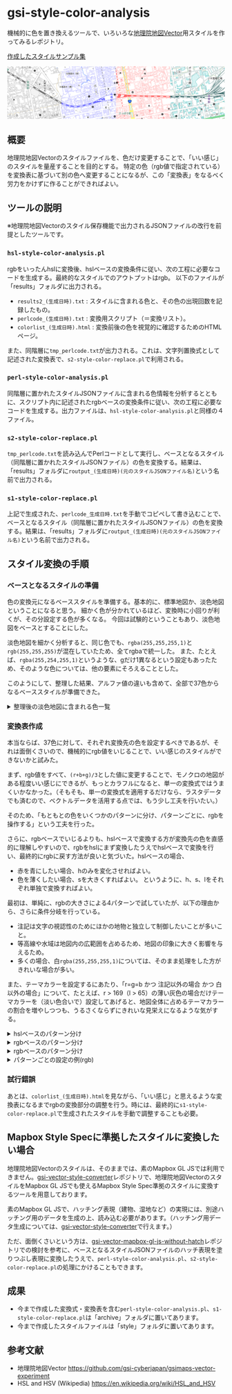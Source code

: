 # gsi-style-color-analysis
機械的に色を置き換えるツールで、いろいろな[地理院地図Vector](https://maps.gsi.go.jp/vector/)用スタイルを作ってみるレポジトリ。

[作成したスタイルサンプル集](https://mghs15.github.io/gsi-vector-style-samples/)

![変換処理を行ったスタイルのサンプル](image/toppage_sample.png "変換処理を行ったスタイルのサンプル。データは地理院地図Vectorより。")

## 概要
地理院地図Vectorのスタイルファイルを、色だけ変更することで、「いい感じ」のスタイルを量産することを目的とする。
特定の色（rgb値で指定されている）を変換表に基づいて別の色へ変更することになるが、この「変換表」をなるべく労力をかけずに作ることができればよい。

## ツールの説明

※地理院地図Vectorのスタイル保存機能で出力されるJSONファイルの改行を前提としたツールです。

### `hsl-style-color-analysis.pl`

rgbをいったんhslに変換後、hslベースの変換条件に従い、次の工程に必要なコードを生成する。最終的なスタイルでのアウトプットはrgb。
以下のファイルが「results」フォルダに出力される。
* `results2_(生成日時).txt` : スタイルに含まれる色と、その色の出現回数を記録したもの。
* `perlcode_(生成日時).txt` : 変換用スクリプト（＝変換リスト）。
* `colorlist_(生成日時).html` : 変換前後の色を視覚的に確認するためのHTMLページ。

また、同階層に`tmp_perlcode.txt`が出力される。これは、文字列置換式として記述された変換表で、`s2-style-color-replace.pl`で利用される。

### `perl-style-color-analysis.pl`

同階層に置かれたスタイルJSONファイルに含まれる色情報を分析するとともに、スクリプト内に記述されたrgbベースの変換条件に従い、次の工程に必要なコードを生成する。出力ファイルは、`hsl-style-color-analysis.pl`と同様の４ファイル。

### `s2-style-color-replace.pl`

`tmp_perlcode.txt`を読み込んでPerlコードとして実行し、ベースとなるスタイル（同階層に置かれたスタイルJSONファイル）の色を変換する。結果は、「results」フォルダに`routput_(生成日時)(元のスタイルJSONファイル名)`という名前で出力される。

### `s1-style-color-replace.pl`

上記で生成された、`perlcode_生成日時.txt`を手動でコピペして書き込むことで、ベースとなるスタイル（同階層に置かれたスタイルJSONファイル）の色を変換する。結果は、「results」フォルダに`routput_(生成日時)(元のスタイルJSONファイル名)`という名前で出力される。

## スタイル変換の手順
### ベースとなるスタイルの準備
色の変換元になるベーススタイルを準備する。基本的に、標準地図か、淡色地図ということになると思う。
細かく色が分かれているほど、変換時に小回りが利くが、その分設定する色が多くなる。
今回は試験的ということもあり、淡色地図をベースとすることにした。

淡色地図を細かく分析すると、同じ色でも、`rgba(255,255,255,1)`と`rgb(255,255,255)`が混在していたため、全てrgbaで統一した。
また、たとえば、`rgba(255,254,255,1)`というような、gだけ1異なるという設定もあったため、そのような色については、他の要素にそろえることとした。

このようにして、整理した結果、アルファ値の違いも含めて、全部で37色からなるベーススタイルが準備できた。

<details>
<summary>整理後の淡色地図に含まれる色一覧</summary>
 
<table>
<tr><td>0</td><td>rgba(0,0,0,0)</td></td><td>海岸線←岩等に接する部分</td></tr>
<tr><td>0</td><td>rgba(0,0,0,1)</td></td><td>注記</td></tr>
<tr><td>0</td><td>rgba(100,100,100,0)</td></td><td>桟橋枠線</td></tr>
<tr><td>0</td><td>rgba(100,100,100,0.75)</td></td><td>小縮尺鉄道</td></tr>
<tr><td>0</td><td>rgba(100,100,100,1)</td></td><td>橋枠線、鉄道、注記</td></tr>
<tr><td>0</td><td>rgba(113,113,113,1)</td></td><td>注記</td></tr>
<tr><td>0</td><td>rgba(128,128,128,1)</td></td><td>高塔</td></tr>
<tr><td>0</td><td>rgba(140,140,140,1)</td></td><td>注記（小縮尺）</td></tr>
<tr><td>0</td><td>rgba(150,150,150,1)</td></td><td>駅部分</td></tr>
<tr><td>0</td><td>rgba(160,160,160,1)</td></td><td>道路枠線</td></tr>
<tr><td>0</td><td>rgba(170,170,170,1)</td></td><td>行政界</td></tr>
<tr><td>0</td><td>rgba(173,173,173,0.75)</td></td><td>市町村道</td></tr>
<tr><td>0</td><td>rgba(173,173,173,1)</td></td><td>市町村道</td></tr>
<tr><td>0</td><td>rgba(200,200,200,1)</td></td><td>索道、地下鉄駅、建物外周線など</td></tr>
<tr><td>0</td><td>rgba(210,210,210,1)</td></td><td>堅ろう建物ハッチ、普通建物塗りつぶし</td></tr>
<tr><td>0</td><td>rgba(220,220,220,0.75)</td></td><td>都道府県道</td></tr>
<tr><td>0</td><td>rgba(220,220,220,1)</td></td><td>都道府県道</td></tr>
<tr><td>0</td><td>rgba(230,230,230,1)</td></td><td>湿地</td></tr>
<tr><td>0</td><td>rgba(255,255,255,0)</td></td><td>白</td></tr>
<tr><td>0</td><td>rgba(255,255,255,1)</td></td><td>白</td></tr>
<tr><td>0</td><td>rgba(80,80,80,1)</td></td><td>注記←集落名称（通称）</td></tr>
<tr><td>0</td><td>rgba(88,88,88,0.75)</td></td><td>小縮尺新幹線</td></tr>
<tr><td>0</td><td>rgba(88,88,88,1)</td></td><td>小縮尺新幹線</td></tr>
<tr><td>1</td><td>rgba(100,0,0,1)</td></td><td>鉄道軌道</td></tr>
<tr><td>1</td><td>rgba(200,160,60,1)</td></td><td>地下・トンネル、等高線</td></tr>
<tr><td>1</td><td>rgba(238,202,119,1)</td></td><td>小縮尺道路</td></tr>
<tr><td>1</td><td>rgba(255,220,150,0.75)</td></td><td>国道</td></tr>
<tr><td>1</td><td>rgba(255,220,150,1)</td></td><td>国道</td></tr>
<tr><td>1</td><td>rgba(37,30,28,1)</td></td><td>国の所属界</td></tr>
<tr><td>2</td><td>rgba(120,220,160,0.75)</td></td><td>高速道路</td></tr>
<tr><td>2</td><td>rgba(120,220,160,1)</td></td><td>高速道路</td></tr>
<tr><td>2</td><td>rgba(123,183,124,1)</td></td><td>小縮尺高速道路等</td></tr>
<tr><td>2</td><td>rgba(19,97,69,1)</td></td><td>駅名、道路名等注記</td></tr>
<tr><td>3</td><td>rgba(101,159,216,1)</td></td><td>水涯線</td></tr>
<tr><td>3</td><td>rgba(190,210,255,1)</td></td><td>水域</td></tr>
<tr><td>3</td><td>rgba(20,90,255,1)</td></td><td>海岸線</td></tr>
<tr><td>3</td><td>rgba(43,107,255,1)</td></td><td>枯れ川水涯線・湖底急斜面</td></tr>
</table>
 
</details>

### 変換表作成
本当ならば、37色に対して、それぞれ変換先の色を設定するべきであるが、それは面倒くさいので、機械的にrgb値をいじることで、いい感じのスタイルができないかと試みた。

まず、rgb値をすべて、`(r+b+g)/3`とした値に変更することで、モノクロの地図がある程度いい感じにできるが、もっとカラフルになると、単一の変換式ではうまくいかなかった。（そもそも、単一の変換式を適用するだけなら、ラスタデータでも済むので、ベクトルデータを活用する点では、もう少し工夫を行いたい。）

そのため、「もともとの色をいくつかのパターンに分け、パターンごとに、rgbを操作する」という工夫を行った。

さらに、rgbベースでいじるよりも、hslベースで変換する方が変換先の色を直感的に理解しやすいので、rgbをhslにまず変換したうえでhslベースで変換を行い、最終的にrgbに戻す方法が良いと気づいた。hslベースの場合、
* 赤を青にしたい場合、hのみを変化させればよい。
* 色を薄くしたい場合、sを大きくすればよい。
というように、h、s、lをそれぞれ単独で変換すればよい。

最初は、単純に、rgbの大きさによる4パターンで試していたが、以下の理由から、さらに条件分岐を行っている。
* 注記は文字の視認性のためにほかの地物と独立して制御したいことが多いこと。
* 等高線や水域は地図内の広範囲を占めるため、地図の印象に大きく影響を与えるため。
* 多くの場合、白`rgba(255,255,255,1)`については、そのまま処理をした方がきれいな場合が多い。

また、テーマカラーを設定するにあたり、「r=g=b かつ 注記以外の場合 かつ 白以外の場合」について、たとえば、r > 169（l > 65）の薄い灰色の場合だけテーマカラーを（淡い色合いで）設定してあげると、地図全体に占めるテーマカラーの割合を増やしつつも、うるさくならずにきれいな見栄えになるような気がする。

<details>
<summary>hslベースのパターン分け</summary>
* s < 1 の場合
  * 注記の場合
  * 注記以外の場合
    * 白（l > 99）
    * 薄い部分（l > 65くらい）
    * 濃い部分（その他）
* 注記(緑)の場合
* 水域の場合
* 等高線・トンネル等の場合
* その他
</details>

<details>
<summary>rgbベースのパターン分け</summary>
* r=g=b
  * 注記の場合
  * 注記以外の場合
    * 白（r=g=b=255）
    * 白以外
* rが最も大きい場合（r=gも含む）
  * 等高線・トンネル等の場合
  * 等高線・トンネル等以外の場合
* gが最も大きい場合（g=bも含む）
  * 注記の場合
  * 注記以外の場合
* bが最も大きい場合
  * 水域の場合
  * 水域以外の場合
</details>

<details>
<summary>rgbベースのパターン分け</summary>
* r=g=b
  * 注記の場合
  * 注記以外の場合
    * 白（r=g=b=255）
    * 白以外
* rが最も大きい場合（r=gも含む）
  * 等高線・トンネル等の場合
  * 等高線・トンネル等以外の場合
* gが最も大きい場合（g=bも含む）
  * 注記の場合
  * 注記以外の場合
* bが最も大きい場合
  * 水域の場合
  * 水域以外の場合
</details>

<details>
<summary>パターンごとの設定の例(rgb)</summary>

![ベース（淡色地図）のスタイル](image/base_sample.png "ベース（淡色地図）のスタイル")
![下表に従い、変換した後のスタイル](image/summer_sample.png "下表に従い、変換した後のスタイル")

元のデータをR、G、B、変換後の色をR'、G'、B'とする。 

<table>
<tr>
 <td rowspan="2">R=G=B</td>
 <td>注記</td><td>R'=R<br>G'=G<br>B'=B</td>
</tr><tr>
 <td>注記以外</td><td>R'=R/1.5 (R <= 254)<br>R'=R (R > 254)<br>G=G'<br>B=255</td>
</tr><tr>
 <td rowspan="2">Rが最も大きい場合<br>（r=gも含む）</td>
 <td>地下・トンネル、等高線<br>rgba(200,160,60,1)</td><td>R'=R<br>G'=G<br>B'=B</td>
</tr><tr>
 <td>地下・トンネル、等高線以外</td><td>R'=R<br>G'=G<br>B'=B</td>
</tr><tr>
 <td rowspan="2">Gが最も大きい場合<br>（g=bも含む）</td>
 <td>注記</td><td>R'=0<br>G'=0<br>B'=255</td>
</tr><tr>
 <td>注記以外</td><td>R'=255<br>G'=255<br>B'=0</td>
</tr><tr>
 <td rowspan="2">Bが最も大きい場合</td>
 <td>水域<br>rgba(190,210,255,1)</td><td>R'=185<br>G'=255<br>B'=255</td>
</tr><tr>
 <td>水域以外</td><td>R'=R<br>G'=G<br>B'=B</td>
</tr>
</table>

</details>


### 試行錯誤
あとは、`colorlist_(生成日時).html`を見ながら、「いい感じ」と思えるような変換表になるまでrgbの変換部分の調整を行う。時には、最終的に`s1-style-color-replace.pl`で生成されたスタイルを手動で調整することも必要。

## Mapbox Style Specに準拠したスタイルに変換したい場合
地理院地図Vectorのスタイルは、そのままでは、素のMapbox GL JSでは利用できません。[gsi-vector-style-converter](https://github.com/mghs15/gsi-vector-style-converter)レポジトリで、地理院地図VectorのスタイルをMapbox GL JSでも使えるMapbox Style Spec準拠のスタイルに変換するツールを用意しております。

素のMapbox GL JSで、ハッチング表現（建物、湿地など）の実現には、別途ハッチング用のデータを生成の上、読み込む必要があります。（ハッチング用データ生成については、[gsi-vector-style-converter](https://github.com/mghs15/gsi-vector-style-converter)で行えます。）

ただ、面倒くさいという方は、[gsi-vector-mapbox-gl-js-without-hatch](https://github.com/mghs15/gsi-vector-mapbox-gl-js-without-hatch)レポジトリでの検討を参考に、ベースとなるスタイルJSONファイルのハッチ表現を塗りつぶし表現に変換したうえで、`perl-style-color-analysis.pl`、`s2-style-color-replace.pl`の処理にかけることもできます。

## 成果
* 今まで作成した変換式・変換表を含む`perl-style-color-analysis.pl`、`s1-style-color-replace.pl`は「archive」フォルダに置いてあります。
* 今まで作成したスタイルファイルは「style」フォルダに置いてあります。

## 参考文献
* 地理院地図Vector https://github.com/gsi-cyberjapan/gsimaps-vector-experiment
* HSL and HSV (Wikipedia) https://en.wikipedia.org/wiki/HSL_and_HSV
